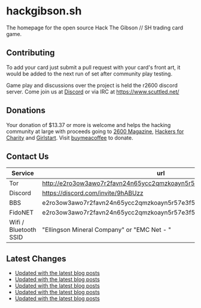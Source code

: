 # hackgibson.sh
The homepage for the open source Hack The Gibson // SH trading card game.


## Contributing

To add your card just submit a pull request with your card's front art, it would be added to the next run of set after community play testing.

Game play and discussions over the project is held the r2600 discord server. Come join us at [Discord](https://discord.com/invite/9hABUzz) or via IRC at https://www.scuttled.net/


## Donations

Your donation of $13.37 or more is welcome and helps the hacking community at large with proceeds going to [2600 Magazine](https://2600.com/), [Hackers for Charity](https://hackersforcharity.org) and [Girlstart](https://girlstart.org).  Visit [buymeacoffee](https://www.buymeacoffee.com/hackgibson.sh) to donate.


## Contact Us

Service | url
-|-
Tor | http://e2ro3ow3awo7r2favn24n65ycc2qmzkoayn5r57e3f56nvjwdcgg32ad.onion
Discord | https://discord.com/invite/9hABUzz
BBS | e2ro3ow3awo7r2favn24n65ycc2qmzkoayn5r57e3f56nvjwdcgg32ad.onion:23
FidoNET | e2ro3ow3awo7r2favn24n65ycc2qmzkoayn5r57e3f56nvjwdcgg32ad.onion:24554
Wifi / Bluetooth SSID | "Ellingson Mineral Company" or "EMC Net - <fidonet address>"

## Latest Changes
<!-- BLOG-POST-LIST:START -->
- [Updated with the latest blog posts](https://github.com/DFW2600/hackgibson.sh/commit/3e1c1f1528e391352dd38ea594e64f21cb92aa1b)
- [Updated with the latest blog posts](https://github.com/DFW2600/hackgibson.sh/commit/dc62d04946e7ce09546a5f67aa7ba107d3e8b2f6)
- [Updated with the latest blog posts](https://github.com/DFW2600/hackgibson.sh/commit/a66da554c7aa89337a2a8c90bef5fd9b663f2c54)
- [Updated with the latest blog posts](https://github.com/DFW2600/hackgibson.sh/commit/4fec0c009778c2b22426dfc8cc0777bc1ea05455)
- [Updated with the latest blog posts](https://github.com/DFW2600/hackgibson.sh/commit/f783b226df2491e0cdf366a2b55fd8b1e4368b4d)
<!-- BLOG-POST-LIST:END -->
